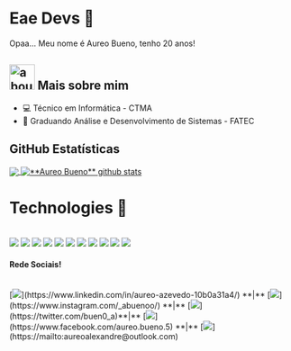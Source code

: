# Eae Devs 👋



Opaa... Meu nome é Aureo Bueno, tenho 20 anos! 
## <img width="45" alt="about" src="https://raw.github.com/elizarov/elizarov/master/about.png"> Mais sobre mim
  - :computer: Técnico em Informática - CTMA
  - :school_satchel: Graduando Análise e Desenvolvimento de Sistemas - FATEC
  
## **GitHub Estatísticas**

<a href="https://github.com/Aureo-Bueno">
  <img align="center" src="https://github-readme-stats.vercel.app/api/top-langs/?username=Aureo-Bueno&theme=dracula&hide_langs_below=1" />
</a>

<a href="https://github.com/Aureo-Bueno">
 <img align="center" src="https://github-readme-stats.vercel.app/api?username=Aureo-Bueno&show_icons=true&theme=dracula&line_height=27" alt="**Aureo Bueno** github stats"/>
</a>

  
# Technologies :open_file_folder:
<br>
<img src="https://img.shields.io/badge/HTML5-E34F26?style=for-the-badge&logo=html5&logoColor=white" /> <img src="https://img.shields.io/badge/CSS3-1572B6?style=for-the-badge&logo=css3&logoColor=white" /> <img src="https://img.shields.io/badge/JavaScript-F7DF1E?style=for-the-badge&logo=javascript&logoColor=black" /> <img src="https://img.shields.io/badge/C%2B%2B-00599C?style=for-the-badge&logo=c%2B%2B&logoColor=white" /> <img src="https://img.shields.io/badge/Java-ED8B00?style=for-the-badge&logo=java&logoColor=white" /> <img src="https://img.shields.io/badge/PHP-777BB4?style=for-the-badge&logo=php&logoColor=white" /> <img src="https://img.shields.io/badge/MySQL-00000F?style=for-the-badge&logo=mysql&logoColor=white" /> <img src="https://img.shields.io/badge/Bootstrap-563D7C?style=for-the-badge&logo=bootstrap&logoColor=white" /> <img src="https://img.shields.io/badge/Laravel-FF2D20?style=for-the-badge&logo=laravel&logoColor=white" /> <img src="https://img.shields.io/badge/Visual_Studio_Code-0078D4?style=for-the-badge&logo=visual%20studio%20code&logoColor=white" /> <img src="https://img.shields.io/badge/React-20232A?style=for-the-badge&logo=react&logoColor=61DAFB" />

#### Rede Sociais!
<br>
[<img src="https://img.shields.io/badge/LinkedIn-0077B5?style=for-the-badge&logo=linkedin&logoColor=white" />](https://www.linkedin.com/in/aureo-azevedo-10b0a31a4/) **|** 
[<img src="https://img.shields.io/badge/Instagram-E4405F?style=for-the-badge&logo=instagram&logoColor=white" />](https://www.instagram.com/_abuenoo/) **|** 
[<img src="https://img.shields.io/badge/Twitter-1DA1F2?style=for-the-badge&logo=twitter&logoColor=white" />](https://twitter.com/buen0_a)**|** 
[<img src="https://img.shields.io/badge/Facebook-1877F2?style=for-the-badge&logo=facebook&logoColor=white" />](https://www.facebook.com/aureo.bueno.5) **|** 
[<img src="https://img.shields.io/badge/Microsoft_Outlook-0078D4?style=for-the-badge&logo=microsoft-outlook&logoColor=white" />](https://mailto:aureoalexandre@outlook.com)


